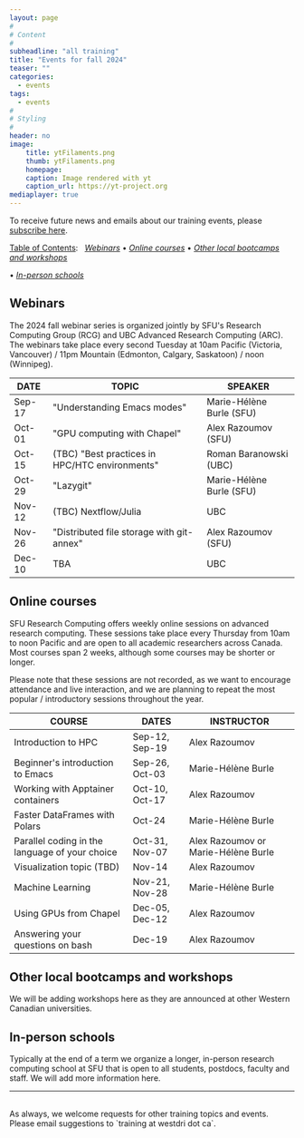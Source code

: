 ```yaml
---
layout: page
#
# Content
#
subheadline: "all training"
title: "Events for fall 2024"
teaser: ""
categories:
  - events
tags:
  - events
#
# Styling
#
header: no
image:
    title: ytFilaments.png
    thumb: ytFilaments.png
    homepage:
    caption: Image rendered with yt
    caption_url: https://yt-project.org
mediaplayer: true
---
```


<!-- deployment status https://github.com/WestGrid/trainingMaterials/actions -->

To receive future news and emails about our training events, please [subscribe here](/contact).

<!-- To receive future news and emails about the BC DRI Group and the Prairies DRI Group training events, please -->
<!-- [subscribe here](/contact). -->

<!-- Going forward, this new list will be our primary way to reach academic researchers in Western Canada (and -->
<!-- elsewhere). -->


[Table of Contents](#table-of-contents):
&nbsp;
[<em>Webinars</em>](#webinars)
• [<em>Online courses</em>](#online-courses)
• [<em>Other local bootcamps and workshops</em>](#bootcamps)
<!-- • [<em>Humanities and social sciences training</em>](#dh) -->
• [<em>In-person schools</em>](#schools)







## Webinars

<!-- BC DRI + Prairies DRI bi-weekly Research Computing webinars take place every second Tuesday at 10am Pacific / -->
<!-- 11pm Mountain / noon Central. -->

The 2024 fall webinar series is organized jointly by SFU's Research Computing Group (RCG) and UBC Advanced
Research Computing (ARC). The webinars take place every second Tuesday at 10am Pacific (Victoria, Vancouver) /
11pm Mountain (Edmonton, Calgary, Saskatoon) / noon (Winnipeg).

<!-- Webinar registration will open in early September. -->

<!-- For *upcoming webinars*, click the linked title to see more details or to register. For *past -->
<!-- sessions*, click on the title to view recordings and slides. -->

| DATE | TOPIC | SPEAKER |
| ------------- | --------------- | ----------------- |
| Sep-17 | "Understanding Emacs modes" | Marie-Hélène Burle (SFU) |
| Oct-01 | "GPU computing with Chapel" | Alex Razoumov (SFU) |
| Oct-15 | (TBC) "Best practices in HPC/HTC environments" | Roman Baranowski (UBC) |
| Oct-29 | "Lazygit" | Marie-Hélène Burle (SFU) |
| Nov-12 | (TBC) Nextflow/Julia | UBC | <!-- Nextflow/Julia from Alex Bouchard's group (https://www.stat.ubc.ca/~bouchard) -->
| Nov-26 | "Distributed file storage with git-annex" | Alex Razoumov (SFU) |
| Dec-10 | TBA | UBC |











<a name="courses"></a>
## Online courses

SFU Research Computing offers weekly online sessions on advanced research computing. These sessions take place
every Thursday from 10am to noon Pacific and are open to all academic researchers across Canada. Most courses
span 2 weeks, although some courses may be shorter or longer.

Please note that these sessions are not recorded, as we want to encourage attendance and live interaction, and
we are planning to repeat the most popular / introductory sessions throughout the year.

| COURSE | DATES | INSTRUCTOR |
| ------------- | --------------- | ----------------- |
| Introduction to HPC | Sep-12, Sep-19 | Alex Razoumov |
| Beginner's introduction to Emacs | Sep-26, Oct-03 | Marie-Hélène Burle |
| Working with Apptainer containers | Oct-10, Oct-17 | Alex Razoumov |
| Faster DataFrames with Polars | Oct-24 | Marie-Hélène Burle |
| Parallel coding in the language of your choice | Oct-31, Nov-07 | Alex Razoumov or Marie-Hélène Burle | <!-- google form to choose from Julia, Chapel, Python, R -->
| Visualization topic (TBD) | Nov-14 | Alex Razoumov | <!-- Marie out of town -->
| Machine Learning | Nov-21, Nov-28 | Marie-Hélène Burle | <!-- Alex to look at regression from scratch in JAX + Flax -->
| Using GPUs from Chapel | Dec-05, Dec-12 | Alex Razoumov | <!-- set up vGPUs on Arbutus or Beluga -->
| Answering your questions on bash | Dec-19 | Alex Razoumov | <!-- bring your own questions and problems or pick from our course; create a google form in advance -->

<!-- 5 places to update: -->
<!-- - Alex: website, Google calendar, comms email -->
<!-- - Marie: registration form, Alliance form -->









<a name="bootcamps"></a>
## Other local bootcamps and workshops

We will be adding workshops here as they are announced at other Western Canadian universities.







<a name="schools"></a>
## In-person schools

Typically at the end of a term we organize a longer, in-person research computing school at SFU that is open
to all students, postdocs, faculty and staff. We will add more information here.







---

<br>
As always, we welcome requests for other training topics and events. Please email suggestions to `training at
westdri dot ca`.

<!-- [text](link){:target="_blank"} -->
